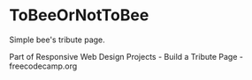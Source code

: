 # ToBeeOrNotToBee

Simple bee's tribute page.

Part of Responsive Web Design Projects - Build a Tribute Page - freecodecamp.org
